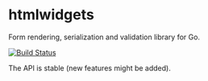 htmlwidgets
===========

Form rendering, serialization and validation library for Go.

[![Build Status](https://travis-ci.org/chrneumann/htmlwidgets.svg?branch=master)](https://travis-ci.org/chrneumann/htmlwidgets)

The API is stable (new features might be added).

```go